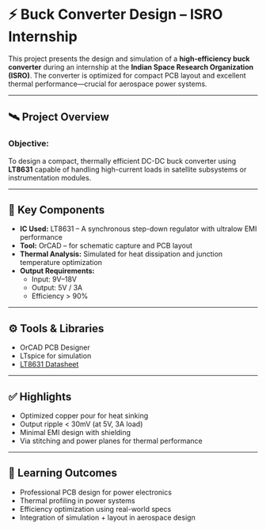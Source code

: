 # ⚡ Buck Converter Design – ISRO Internship

This project presents the design and simulation of a **high-efficiency buck converter** during an internship at the **Indian Space Research Organization (ISRO)**. The converter is optimized for compact PCB layout and excellent thermal performance—crucial for aerospace power systems.

---

## 🛰️ Project Overview

### Objective:
To design a compact, thermally efficient DC-DC buck converter using **LT8631** capable of handling high-current loads in satellite subsystems or instrumentation modules.

---

## 🔧 Key Components

- **IC Used:** LT8631 – A synchronous step-down regulator with ultralow EMI performance  
- **Tool:** OrCAD – for schematic capture and PCB layout  
- **Thermal Analysis:** Simulated for heat dissipation and junction temperature optimization  
- **Output Requirements:**  
  - Input: 9V–18V  
  - Output: 5V / 3A  
  - Efficiency > 90%

---

## ⚙️ Tools & Libraries

- OrCAD PCB Designer  
- LTspice for simulation  
- [LT8631 Datasheet](https://www.analog.com/media/en/technical-documentation/data-sheets/lt8631.pdf)

---

## ✅ Highlights

- Optimized copper pour for heat sinking  
- Output ripple < 30mV (at 5V, 3A load)  
- Minimal EMI design with shielding  
- Via stitching and power planes for thermal performance

---

## 🧠 Learning Outcomes

- Professional PCB design for power electronics  
- Thermal profiling in power systems  
- Efficiency optimization using real-world specs  
- Integration of simulation + layout in aerospace design

